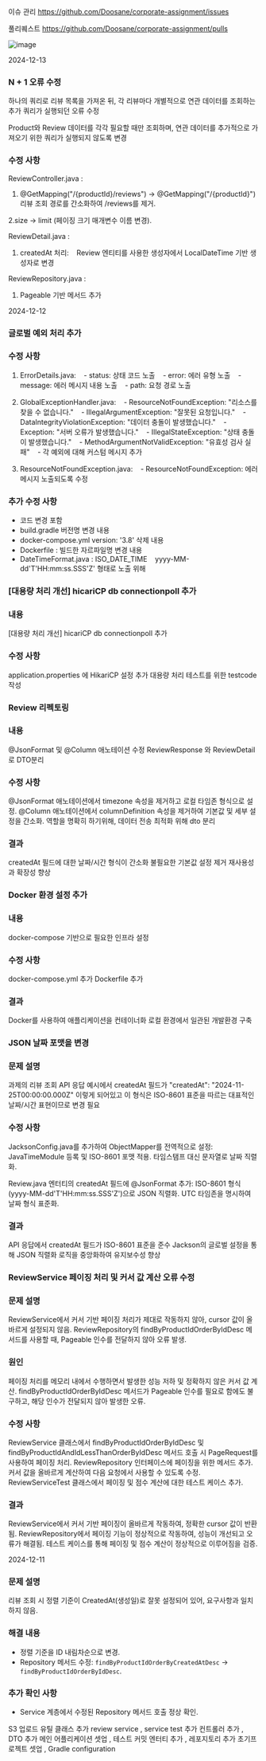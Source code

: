 이슈 관리
https://github.com/Doosane/corporate-assignment/issues

풀리퀘스트
https://github.com/Doosane/corporate-assignment/pulls

![image](https://github.com/user-attachments/assets/4e7b69df-d7be-457b-bbae-b80231d6fb81)


2024-12-13
### N + 1 오류 수정
하나의 쿼리로 리뷰 목록을 가져온 뒤, 각 리뷰마다 개별적으로 연관 데이터를 조회하는 추가 쿼리가 실행되던 오류 수정

Product와 Review 데이터를 각각 필요할 때만 조회하며, 연관 데이터를 추가적으로 가져오기 위한 쿼리가 실행되지 않도록 변경

### 수정 사항
ReviewController.java :

1. @GetMapping("/{productId}/reviews") → @GetMapping("/{productId}")
리뷰 조회 경로를 간소화하여 /reviews를 제거.

2.size → limit (페이징 크기 매개변수 이름 변경).

ReviewDetail.java :
1. createdAt 처리:
   Review 엔티티를 사용한 생성자에서 LocalDateTime 기반 생성자로 변경

ReviewRepository.java :
1. Pageable 기반 메서드 추가

2024-12-12
### 글로벌 예외 처리 추가

### 수정 사항
1. ErrorDetails.java:
   - status: 상태 코드 노출
   - error: 에러 유형 노출
   - message: 에러 메시지 내용 노출
   - path: 요청 경로 노출

2. GlobalExceptionHandler.java:
   - ResourceNotFoundException: "리소스를 찾을 수 없습니다."
   - IllegalArgumentException: "잘못된 요청입니다."
   - DataIntegrityViolationException: "데이터 충돌이 발생했습니다."
   - Exception: "서버 오류가 발생했습니다."
   - IllegalStateException: "상태 충돌이 발생했습니다."
   - MethodArgumentNotValidException: "유효성 검사 실패"
   - 각 예외에 대해 커스텀 메시지 추가

3. ResourceNotFoundException.java:
   - ResourceNotFoundException: 에러 메시지 노출되도록 수정

### 추가 수정 사항
- 코드 변경 포함
- build.gradle 버전명 변경 내용
- docker-compose.yml version: '3.8' 삭제 내용
- Dockerfile : 빌드한 자르파일명 변경 내용
- DateTimeFormat.java : ISO_DATE_TIME
   yyyy-MM-dd'T'HH:mm:ss.SSS'Z' 형태로 노출 위해

### [대용량 처리 개선] hicariCP db connectionpoll 추가

### 내용
[대용량 처리 개선] hicariCP db connectionpoll 추가

### 수정 사항
application.properties 에 HikariCP 설정 추가
대용량 처리 테스트를 위한 testcode 작성

### Review 리펙토링

### 내용
@JsonFormat 및 @Column 애노테이션 수정
ReviewResponse 와 ReviewDetail로 DTO분리

### 수정 사항
@JsonFormat 애노테이션에서 timezone 속성을 제거하고 로컬 타임존 형식으로 설정.
@Column 애노테이션에서 columnDefinition 속성을 제거하여 기본값 및 세부 설정을 간소화.
역할을 명확히 하기위해, 데이터 전송 최적화 위해 dto 분리

### 결과
createdAt 필드에 대한 날짜/시간 형식이 간소화
불필요한 기본값 설정 제거
재사용성과 확장성 향상

### Docker 환경 설정 추가

### 내용
docker-compose 기반으로 필요한 인프라 설정

### 수정 사항
docker-compose.yml 추가
Dockerfile 추가

### 결과
Docker를 사용하여 애플리케이션을 컨테이너화
로컬 환경에서 일관된 개발환경 구축

### JSON 날짜 포맷을 변경

### 문제 설명
과제의 리뷰 조회 API 응답 예시에서 createdAt 필드가 "createdAt": "2024-11-25T00:00:00.000Z" 이렇게 되어있고 이 형식은 ISO-8601 표준을 따르는 대표적인 날짜/시간 표현이므로 변경 필요

### 수정 사항
JacksonConfig.java를 추가하여 ObjectMapper를 전역적으로 설정:
JavaTimeModule 등록 및 ISO-8601 포맷 적용.
타임스탬프 대신 문자열로 날짜 직렬화.

Review.java 엔터티의 createdAt 필드에 @JsonFormat 추가:
ISO-8601 형식(yyyy-MM-dd'T'HH:mm:ss.SSS'Z')으로 JSON 직렬화.
UTC 타임존을 명시하여 날짜 형식 표준화.

### 결과
API 응답에서 createdAt 필드가 ISO-8601 표준을 준수
Jackson의 글로벌 설정을 통해 JSON 직렬화 로직을 중앙화하여 유지보수성 향상

### ReviewService 페이징 처리 및 커서 값 계산 오류 수정

### 문제 설명
ReviewService에서 커서 기반 페이징 처리가 제대로 작동하지 않아, cursor 값이 올바르게 설정되지 않음.
ReviewRepository의 findByProductIdOrderByIdDesc 메서드를 사용할 때, Pageable 인수를 전달하지 않아 오류 발생.

### 원인
페이징 처리를 메모리 내에서 수행하면서 발생한 성능 저하 및 정확하지 않은 커서 값 계산.
findByProductIdOrderByIdDesc 메서드가 Pageable 인수를 필요로 함에도 불구하고, 해당 인수가 전달되지 않아 발생한 오류.

### 수정 사항
ReviewService 클래스에서 findByProductIdOrderByIdDesc 및 findByProductIdAndIdLessThanOrderByIdDesc 메서드 호출 시 PageRequest를 사용하여 페이징 처리.
ReviewRepository 인터페이스에 페이징을 위한 메서드 추가.
커서 값을 올바르게 계산하여 다음 요청에서 사용할 수 있도록 수정.
ReviewServiceTest 클래스에서 페이징 및 점수 계산에 대한 테스트 케이스 추가.

### 결과
ReviewService에서 커서 기반 페이징이 올바르게 작동하여, 정확한 cursor 값이 반환됨.
ReviewRepository에서 페이징 기능이 정상적으로 작동하여, 성능이 개선되고 오류가 해결됨.
테스트 케이스를 통해 페이징 및 점수 계산이 정상적으로 이루어짐을 검증.


2024-12-11


### 문제 설명
리뷰 조회 시 정렬 기준이 CreatedAt(생성일)로 잘못 설정되어 있어,
요구사항과 일치하지 않음.

### 해결 내용
- 정렬 기준을 ID 내림차순으로 변경.
- Repository 메서드 수정: `findByProductIdOrderByCreatedAtDesc` → `findByProductIdOrderByIdDesc`.

### 추가 확인 사항
- Service 계층에서 수정된 Repository 메서드 호출 정상 확인.

S3 업로드 유틸 클래스 추가
review service , service test 추가
컨트롤러 추가 , DTO 추가
메인 어플리케이션 셋업 , 테스트 커밋
엔터티 추가 , 레포지토리 추가
초기프로젝트 셋업 , Gradle configuration







  
